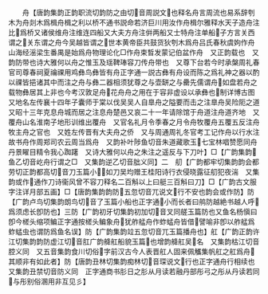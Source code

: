 <!-- { "loadSidebar": true } -->
　　舟【唐韵集韵正韵职流切韵防之由切音周説文也释名舟言周流也易系辞刳木为舟剡木爲楫舟楫之利以桥不通书説命若济巨川用汝作舟楫尔雅释水天子造舟注比爲桥又诸侯维舟注维连四船又大夫方舟注倂两船又士特舟注单船子方言关西谓之关东谓之舟今吴越皆谓之世本黄帝臣共鼓货狄刳木爲舟吕氏春秋虞姁作舟山海经滛梁生番禺是始爲舟物理论化□作舟束晳发蒙记伯盆作舟　又正韵载也　又韵防带也诗大雅何以舟之惟玉及瑶鞞琫容刀传舟带也　又尊下台若今时承槃周礼春官司尊春祠夏禴祼用鸡彝鸟彝皆有舟正字通一説古彝有舟设而陈之爲礼神之器以酌以祼皆挹诸其中而注之舟与彝二器相须犹尊之与壶缾之与罍先儒谓舟如盘若舟之载物彝居其上非也今考汉敦足舟花舟舟之用在于容非虚设以承彝也制详博古图　又地名左传襄十四年子囊师于棠以伐吴吴人自臯舟之隘要而击之注臯舟吴险阨之道又昭十三年克息舟城而居之注息舟楚邑又哀二十一年请除馆于舟道注舟道齐地　又覆舟山名淮南子地形训维出覆舟　又官名礼月令季春之月令舟牧覆舟五覆五反注舟牧主舟之官也　又姓左传晋有大夫舟之侨　又与周通周礼冬官考工记作舟以行水注故书舟作周郑司农云周当爲舟　又韵补叶陟鱼切音朱道藏歌玉七宝林唱赞愿同舟丹景矅目精令我心踟躇　又诗大雅何以舟之朱注之遥反与下刀叶】□【广韵集韵鱼乙切音屹舟行谓之□　又集韵逆乙切音朏义同】二　舠【广韵都牢切集韵韵会都劳切正韵都高切音刀玉篇小如刀吴均赠王桂阳诗行衣侵晓露征舠犯夜湍　又集韵或作通作刀诗衞风曾不容刀释名二百斛以上曰艇三百斛曰刀】□【广韵古文服字注详月部五画】□【唐韵集韵韵防五忽切音兀说文行不安也韵会或作防】防【广韵卢鸟切集韵朗鸟切音了玉篇小船也正字通小而长者曰鸼防越絶书越人呼爲须虑长卽防也】三防【广韵初牙切集韵初加切音叉同艖玉篇防也又鱼名杨愼曰卽今槎头缩项鳊正字通按槎头鳊象舟犹舴艋舟作蚱蜢舟皆借譬喻非卽以舴艋爲蚱蜢虫也谓防爲鱼名误】防【广韵集韵竝五忽切音兀玉篇播舟也】舡【广韵正韵许江切集韵韵防虚江切音肛广韵舽舡船貌玉篇也增韵舽舡吴名　又集韵枯江切音腔义同　又五音集韵食川切俗字前汉古今人表晋舡人固来佩觿集帆舡之舡爲舟其顺非有如此者】防【唐韵丑林切集韵痴林切音琛说文行也正字通舟行相续也又集韵丑禁切音防义同　正字通商书肜日之肜从月读若融丹部彤弓之彤从丹读若同与彤别俗溷用非互见彡】
